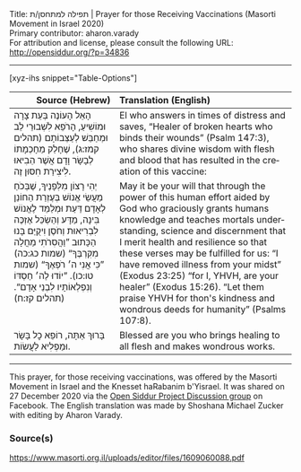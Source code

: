 <html>
<head></head>
<body>
Title: תפילה למתחסן/ת | Prayer for those Receiving Vaccinations (Masorti Movement in Israel 2020)<br />
Primary contributor: aharon.varady<br />
For attribution and license, please consult the following URL: <a href="http://opensiddur.org/?p=34836">http://opensiddur.org/?p=34836</a>
<p />
<hr />

[xyz-ihs snippet="Table-Options"]<table style="margin-left: auto; margin-right: auto;" class="draggable">
<thead><tr><th id="x" style="text-align: right;">Source (Hebrew)</th><th style="text-align: left;">Translation (English)</th></tr></thead>
<tbody>
<tr><td style="vertical-align:top;">
<div class="liturgy" lang="he">
הָאֵל הָעוֹנֶה בְּעֵת צָרָה וּמוֹשִׁיעַ,
הָרֹפֵא לִשְׁבוּרֵי לֵב 
וּמְחַבֵּשׁ לְעַצְּבוֹתָם <span class="citation">(תהלים קמז:ג)</span>,
שֶׁחָלַק מֵחָכְמָתוֹ לְבָשָׂר וָדָם 
אֲשֶׁר הֵבִיאוּ לִיצִירַת חִסּוּן זֶה.
</span></div></td>
 
<td style="vertical-align:top;">
<div class="english" lang="en">
El who answers in times of distress and saves,
“Healer of broken hearts 
who binds their wounds” <span class="citation">(Psalm 147:3)</span>, 
who shares divine wisdom with flesh and blood 
that has resulted in the creation of this vaccine:
</div></td></tr>


<tr><td style="vertical-align:top;">
<div class="liturgy" lang="he">
יְהִי רָצוֹן מִלְּפָנֶיךָ,
שֶׁבְּכֹחַ מַעֲשֵׂי אֱנוֹשׁ 
בְּעֶזְרַת הַחוֹנֵן לְאָדָם דַּעַת 
וּמְלַמֵּד לֶאֱנוֹשׁ בִּינָה, מַדָּע וְהַשְׂכֵּל 
אֶזְכֶּה לִבְרִיאוּת וְחֹסֶן
וִיקֻיַּם בָּנוּ הַכָּתוּב 
”וַהֲסִרֹתִי מַחֲלָה מִקִּרְבֶּךָ“ <span class="citation">(שמות כג:כה)</span> 
”כִּי אֲנִי ה׳ רֹפְאֶךָ“ <span class="citation">(שמות טו:כו)</span>. 
”יוֹדוּ לַה׳ חַסְדּוֹ 
וְנִפְלְאוֹתָיו לִבְנֵי אָדָם“. <span class="citation">(תהלים קז:ח)</span>
</span></div></td>
 
<td style="vertical-align:top;">
<div class="english" lang="en">
May it be your will 
that through the power of this human effort 
aided by God who graciously grants humans knowledge 
and teaches mortals understanding, science and discernment 
that I merit health and resilience 
so that these verses may be fulfilled for us: 
“I have removed illness from your midst” <span class="citation">(Exodus 23:25)</span>
“for I, YHVH, are your healer” <span class="citation">(Exodus 15:26)</span>. 
“Let them praise YHVH for thon's kindness 
and wondrous deeds for humanity” <span class="citation">(Psalms 107:8)</span>.
</div></td></tr>


<tr><td style="vertical-align:top;">
<div class="liturgy" lang="he">
בָּרוּךְ אַתָּה, 
רוֹפֵא כׇל בָּשָׂר 
וּמַפְלִיא לַעֲשׂוֹת.
</span></div></td>
 
<td style="vertical-align:top;">
<div class="english" lang="en">
Blessed are you 
who brings healing to all flesh 
and makes wondrous works.
</div></td></tr>
</tbody></table>

<hr />

This prayer, for those receiving vaccinations, was offered by the Masorti Movement in Israel and the Knesset haRabanim b'Yisrael. It was shared on 27 December 2020 via the <a href="https://www.facebook.com/groups/opensiddur/permalink/10158251497872746/">Open Siddur Project Discussion group</a> on Facebook. The English translation was made by Shoshana Michael Zucker with editing by Aharon Varady.

<h3>Source(s)</h3>

https://www.masorti.org.il/uploads/editor/files/1609060088.pdf

&nbsp;
</body>
</html>